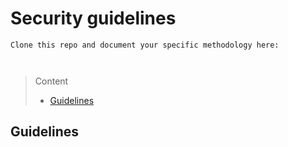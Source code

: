 # Security guidelines

```
Clone this repo and document your specific methodology here:



```
> Content
> - [Guidelines](#guidelines)

## Guidelines